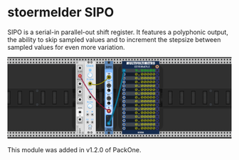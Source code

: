 # stoermelder SIPO

SIPO is a serial-in parallel-out shift register. It features a polyphonic output, the ability to skip sampled values and to increment the stepsize between sampled values for even more variation.

![SIPO Intro](./Sipo-intro.gif)

This module was added in v1.2.0 of PackOne.